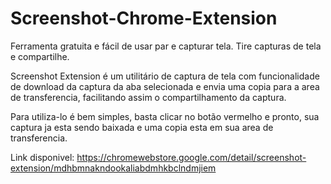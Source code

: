 # Screenshot-Chrome-Extension
Ferramenta gratuita e fácil de usar par e capturar tela. Tire capturas de tela e compartilhe.

Screenshot Extension é um utilitário de captura de tela com funcionalidade de download da captura da aba selecionada e envia uma copia para a area de transferencia, facilitando assim o compartilhamento da captura.

Para utiliza-lo é bem simples, basta clicar no botão vermelho e pronto, sua captura ja esta sendo baixada e uma copia esta em sua area de transferencia.


Link disponivel:
https://chromewebstore.google.com/detail/screenshot-extension/mdhbmnakndookaliabdmhkbclndmjiem
